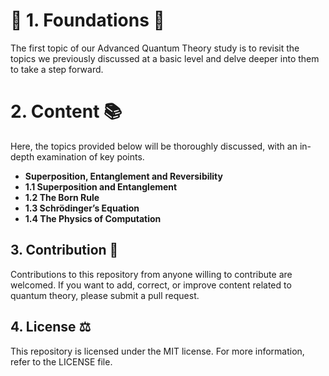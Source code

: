 # 🌌 1. Foundations 🚀

The first topic of our Advanced Quantum Theory study is to revisit the topics we previously discussed at a basic level and delve deeper into them to take a step forward.

# 2. Content 📚

Here, the topics provided below will be thoroughly discussed, with an in-depth examination of key points.

- **Superposition, Entanglement and Reversibility**
- **1.1 Superposition and Entanglement**
- **1.2 The Born Rule**
- **1.3 Schrödinger’s Equation**
- **1.4 The Physics of Computation**

## 3. Contribution 🤝
Contributions to this repository from anyone willing to contribute are welcomed. If you want to add, correct, or improve content related to quantum theory, please submit a pull request.

## 4. License ⚖️
This repository is licensed under the MIT license. For more information, refer to the LICENSE file.
